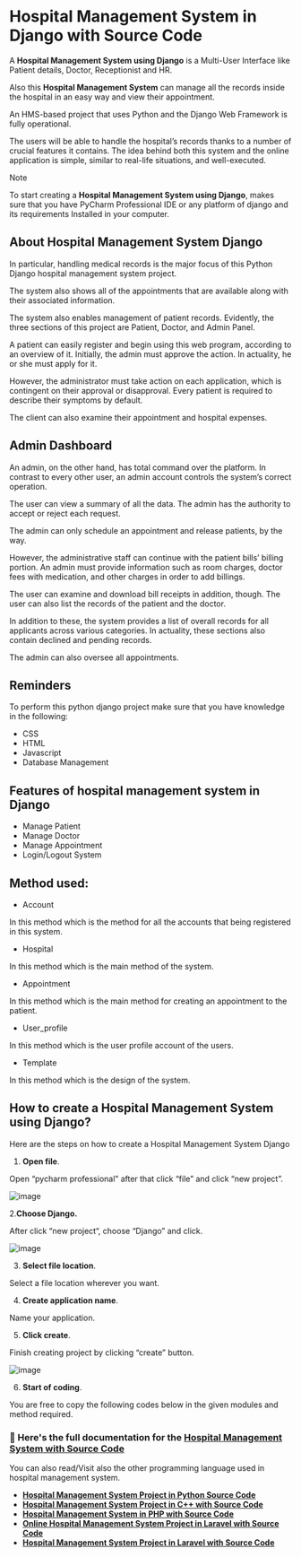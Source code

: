 # Hospital Management System in Django with Source Code

A **Hospital Management System using Django** is a Multi-User Interface like Patient details, Doctor, Receptionist and HR.

Also this **Hospital Management System** can manage all the records inside the hospital in an easy way and view their appointment.

An HMS-based project that uses Python and the Django Web Framework is fully operational.

The users will be able to handle the hospital’s records thanks to a number of crucial features it contains. The idea behind both this system and the online application is simple, similar to real-life situations, and well-executed.

>[!NOTE]
> To start creating a **Hospital Management System using Django**, makes sure that you have PyCharm Professional IDE or any platform of django and its requirements Installed in your computer.

## About Hospital Management System Django

In particular, handling medical records is the major focus of this Python Django hospital management system project.

The system also shows all of the appointments that are available along with their associated information.

The system also enables management of patient records. Evidently, the three sections of this project are Patient, Doctor, and Admin Panel.

A patient can easily register and begin using this web program, according to an overview of it. Initially, the admin must approve the action. In actuality, he or she must apply for it.

However, the administrator must take action on each application, which is contingent on their approval or disapproval. Every patient is required to describe their symptoms by default.

The client can also examine their appointment and hospital expenses.

## Admin Dashboard

An admin, on the other hand, has total command over the platform. In contrast to every other user, an admin account controls the system’s correct operation.

The user can view a summary of all the data. The admin has the authority to accept or reject each request.

The admin can only schedule an appointment and release patients, by the way.

However, the administrative staff can continue with the patient bills’ billing portion. An admin must provide information such as room charges, doctor fees with medication, and other charges in order to add billings.

The user can examine and download bill receipts in addition, though. The user can also list the records of the patient and the doctor.

In addition to these, the system provides a list of overall records for all applicants across various categories. In actuality, these sections also contain declined and pending records.

The admin can also oversee all appointments.

## Reminders

To perform this python django project make sure that you have knowledge in the following:

* CSS
* HTML
* Javascript
* Database Management

## Features of hospital management system in Django

* Manage Patient
* Manage Doctor
* Manage Appointment
* Login/Logout System

## Method used:

* Account

In this method which is the method for all the accounts that being registered in this system.

* Hospital

In this method which is the main method of the system.

* Appointment

In this method which is the main method for creating an appointment to the patient.

* User_profile

In this method which is the user profile account of the users.

* Template

In this method which is the design of the system.

## How to create a Hospital Management System using Django?
Here are the steps on how to create a Hospital Management System Django

1. **Open file**.

Open “pycharm professional” after that click “file” and click “new project”.

![image](https://github.com/user-attachments/assets/9680f2ab-4612-402a-8ab6-eca7a797f816)

2.**Choose Django.**

After click “new project“, choose “Django” and click.

![image](https://github.com/user-attachments/assets/0cc92b92-788f-4688-a81a-6880ad421124)


3. **Select file location**.

Select a file location wherever you want.

4. **Create application name**.

Name your application.

5. **Click create**.

Finish creating project by clicking “create” button.

![image](https://github.com/user-attachments/assets/878f0348-fa0e-49b5-bb0d-fdcd4e53760f)

6. **Start of coding**.

You are free to copy the following codes below in the given modules and method required.

### 📌 Here's the full documentation for the [Hospital Management System with Source Code](https://itsourcecode.com/free-projects/python-projects/django-hospital-management-system-with-source-code/)

You can also read/Visit also the other programming language used in hospital management system.

* **[Hospital Management System Project in Python Source Code](https://itsourcecode.com/free-projects/python-projects/hospital-management-system-project-in-python/)**
* **[Hospital Management System Project in C++ with Source Code](https://itsourcecode.com/free-projects/cplusplus-projects/hospital-management-system-in-c-with-source-code/)**
* **[Hospital Management System in PHP with Source Code](https://itsourcecode.com/free-projects/php-project/hospital-management-system-in-php-with-source-code/)**
* **[Online Hospital Management System Project in Laravel with Source Code](https://itsourcecode.com/free-projects/laravel/online-hospital-management-system-project-in-laravel-with-source-code/)**
* **[Hospital Management System Project in Laravel with Source Code](https://itsourcecode.com/free-projects/php-project/hospital-management-system-project-in-laravel-with-source-code/)**
